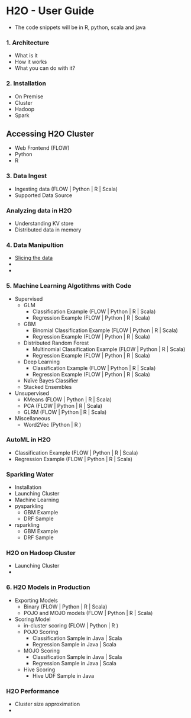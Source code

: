 # H2O - User Guide #

 - The code snippets will be in R, python, scala and java

### 1. Architecture ###
 - What is it
 - How it works
 - What you can do with it? 

### 2. Installation ###
 - On Premise
 - Cluster
 - Hadoop
 - Spark

## Accessing H2O Cluster
 - Web Frontend (FLOW)
 - Python
 - R
 
### 3. Data Ingest ###
 - Ingesting data (FLOW | Python | R | Scala)
 - Supported Data Source

### Analyzing data in H2O ###
 - Understanding KV store
 - Distributed data in memory
  
### 4. Data Manipultion ###
  - [Slicing the data](https://github.com/Avkash/mldl/blob/master/orgs/h2o/h2o_data_man.md)
  - 
  - 

### 5. Machine Learning Algotithms with Code ###
  - Supervised 
    - GLM
      - Classification Example (FLOW | Python | R | Scala)
      - Regression Example (FLOW | Python | R | Scala)
    - GBM 
      - Binomial Classification Example (FLOW | Python | R | Scala)
      - Regression Example (FLOW | Python | R | Scala)
    - Distributed Random Forest
      - Multinomial Classification Example (FLOW | Python | R | Scala)
      - Regression Example (FLOW | Python | R | Scala)
    - Deep Learning
      - Classification Example (FLOW | Python | R | Scala)
      - Regression Example (FLOW | Python | R | Scala)
    - Naïve Bayes Classifier
    - Stacked Ensembles
  - Unsupervised 
    - KMeans (FLOW | Python | R | Scala)
    - PCA (FLOW | Python | R | Scala)
    - GLRM (FLOW | Python | R | Scala)
  - Miscellaneous 
    - Word2Vec (Python | R )
    
### AutoML in H2O  ###
  - Classification Example (FLOW | Python | R | Scala)
  - Regression Example (FLOW | Python | R | Scala)

### Sparkling Water ##
 - Installation
 - Launching Cluster 
 - Machine Learning 
 - pysparkling
   - GBM Example
   - DRF Sample
 - rsparkling
   - GBM Example
   - DRF Sample
  
### H2O on Hadoop Cluster ##
 - Launching Cluster 
 - 

### 6. H2O Models in Production ###
 - Exporting Models
   - Binary  (FLOW | Python | R | Scala)
   - POJO and MOJO models (FLOW | Python | R | Scala)
 - Scoring Model
   - in-cluster scoring (FLOW | Python | R )
   - POJO Scoring
     - Classification Sample in Java | Scala
     - Regression Sample in Java | Scala
   - MOJO Scoring
     - Classification Sample in Java | Scala
     - Regression Sample in Java | Scala
   - Hive Scoring
     - Hive UDF Sample in Java

### H2O Performance ###
  - Cluster size approximation
  - 

